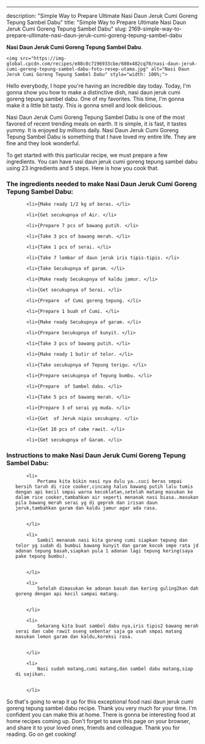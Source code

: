 ---
description: "Simple Way to Prepare Ultimate Nasi Daun Jeruk Cumi Goreng Tepung Sambel Dabu"
title: "Simple Way to Prepare Ultimate Nasi Daun Jeruk Cumi Goreng Tepung Sambel Dabu"
slug: 2169-simple-way-to-prepare-ultimate-nasi-daun-jeruk-cumi-goreng-tepung-sambel-dabu

<p>
	<strong>Nasi Daun Jeruk Cumi Goreng Tepung Sambel Dabu</strong>. 
	
</p>
<p>
	
	<img src="https://img-global.cpcdn.com/recipes/e88c0c7196933cbe/680x482cq70/nasi-daun-jeruk-cumi-goreng-tepung-sambel-dabu-foto-resep-utama.jpg" alt="Nasi Daun Jeruk Cumi Goreng Tepung Sambel Dabu" style="width: 100%;">
	
	
</p>
<p>
	Hello everybody, I hope you're having an incredible day today. Today, I'm gonna show you how to make a distinctive dish, nasi daun jeruk cumi goreng tepung sambel dabu. One of my favorites. This time, I'm gonna make it a little bit tasty. This is gonna smell and look delicious.
</p>
	
<p>
	
</p>
<p>
	Nasi Daun Jeruk Cumi Goreng Tepung Sambel Dabu is one of the most favored of recent trending meals on earth. It is simple, it is fast, it tastes yummy. It is enjoyed by millions daily. Nasi Daun Jeruk Cumi Goreng Tepung Sambel Dabu is something that I have loved my entire life. They are fine and they look wonderful.
</p>

<p>
To get started with this particular recipe, we must prepare a few ingredients. You can have nasi daun jeruk cumi goreng tepung sambel dabu using 23 ingredients and 5 steps. Here is how you cook that.
</p>

<h3>The ingredients needed to make Nasi Daun Jeruk Cumi Goreng Tepung Sambel Dabu:</h3>

<ol>
	
		<li>{Make ready 1/2 kg of beras. </li>
	
		<li>{Get secukupnya of Air. </li>
	
		<li>{Prepare 7 pcs of bawang putih. </li>
	
		<li>{Take 3 pcs of bawang merah. </li>
	
		<li>{Take 1 pcs of serai. </li>
	
		<li>{Take 7 lembar of daun jeruk iris tipis-tipis. </li>
	
		<li>{Take Secukupnya of garam. </li>
	
		<li>{Make ready Secukupnya of kaldu jamur. </li>
	
		<li>{Get secukupnya of Serai. </li>
	
		<li>{Prepare  of Cumi goreng tepung. </li>
	
		<li>{Prepare 1 buah of Cumi. </li>
	
		<li>{Make ready Secukupnya of garam. </li>
	
		<li>{Prepare Secukupnya of kunyit. </li>
	
		<li>{Take 3 pcs of bawang putih. </li>
	
		<li>{Make ready 1 butir of telor. </li>
	
		<li>{Take secukupnya of Tepung terigu. </li>
	
		<li>{Prepare secukupnya of Tepung bumbu. </li>
	
		<li>{Prepare  of Sambel dabu. </li>
	
		<li>{Take 5 pcs of bawang merah. </li>
	
		<li>{Prepare 3 of serai yg muda. </li>
	
		<li>{Get  of Jeruk nipis secukupny. </li>
	
		<li>{Get 10 pcs of cabe rawit. </li>
	
		<li>{Get secukupnya of Garam. </li>
	
</ol>
<p>
	
</p>

<h3>Instructions to make Nasi Daun Jeruk Cumi Goreng Tepung Sambel Dabu:</h3>

<ol>
	
		<li>
			Pertama kita bikin nasi nya dulu ya..cuci beras smpai bersih taruh di rice cooker,cincang halus bawang putih lalu tumis dengan api kecil smpai warna kecoklatan,setelah matang masukan ke dalam rice cooker,tambahkan air seperti menanak nasi biasa..masukan pila bawang merah serai yg di geprek dan irisan daun jeruk,tambahkan garam dan kaldu jamur agar ada rasa.
			
			
		</li>
	
		<li>
			Sambil menanak nasi kita goreng cumi siapkan tepung dan telor yg sudah di bumbui bawang kunyit dan garam kocok smpe rata jd adonan tepung basah,siapkan pula 1 adonan lagi tepung kering(saya pake tepung bumbu).
			
			
		</li>
	
		<li>
			Setelah dimasukan ke adonan basah dan kering guling2kan dah goreng dengan api kecil sampai matang.
			
			
		</li>
	
		<li>
			Sekarang kita buat sambel dabu nya,iris tipis2 bawang merah serai dan cabe rawit oseng sebentar saja ga usah smpai matang masukan lemon garam dan kaldu,koreksi rasa.
			
			
		</li>
	
		<li>
			Nasi sudah matang,cumi matang,dan sambel dabu matang,siap di sajikan.
			
			
		</li>
	
</ol>

<p>
	
</p>

<p>
	So that's going to wrap it up for this exceptional food nasi daun jeruk cumi goreng tepung sambel dabu recipe. Thank you very much for your time. I'm confident you can make this at home. There is gonna be interesting food at home recipes coming up. Don't forget to save this page on your browser, and share it to your loved ones, friends and colleague. Thank you for reading. Go on get cooking!
</p>
